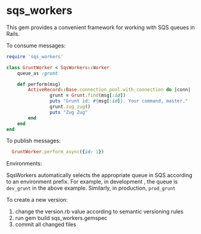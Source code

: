 # sqs_workers

This gem provides a convenient framework for working with SQS queues in Rails. 

To consume messages:

```ruby
require 'sqs_workers'

class GruntWorker < SqsWorkers::Worker
	queue_as :grunt

	def perform(msg)
		ActiveRecord::Base.connection_pool.with_connection do |conn|
      			grunt = Grunt.find(msg[:id])
      			puts "Grunt id: #{msg[:id]}. Your command, master."
      			grunt.zug_zug()
      			puts "Zug Zug"
		end
	end
end
```

To publish messages:

```ruby
  GruntWorker.perform_async({id: 1})
```

Environments:

SqsWorkers automatically selects the appropriate queue in SQS according to an environment prefix. For example, in development , the queue is `dev_grunt` in the above example. Similarly, in production, `prod_grunt`

To create a new version: 
1) change the version.rb value according to semantic versioning rules
2) run gem build sqs_workers.gemspec
3) commit all changed files
